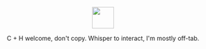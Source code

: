 
<p align="center">
  <img src="https://64.media.tumblr.com/3f68cb55e572bf65059c22850c6a61be/332662bcadb2f47e-5c/s75x75_c1/5bef48fb9b3552a07fd00aae84254300b78df5ee.gifv" width="50" title="">
  <p align="center">
</p>
<p align="center">
C + H welcome, don't copy. Whisper to interact, I'm mostly off-tab.
